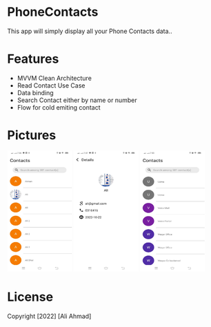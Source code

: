 # PhoneContacts
This app will simply display all your Phone Contacts data..

# Features
- MVVM Clean Architecture
- Read Contact Use Case
- Data binding
- Search Contact either by name or number
- Flow for cold emiting contact




# Pictures
<p float="left">
 <img src="https://github.com/aliahmad3937/PhoneContacts/blob/master/art/contact.jpeg" width="150" height="280">
<img src="https://github.com/aliahmad3937/PhoneContacts/blob/master/art/contactDetail.jpeg" width="150" height="280">
 <img src="https://github.com/aliahmad3937/PhoneContacts/blob/master/art/contact2.jpeg" width="150" height="280">
</p>



# License
Copyright [2022] [Ali Ahmad]
